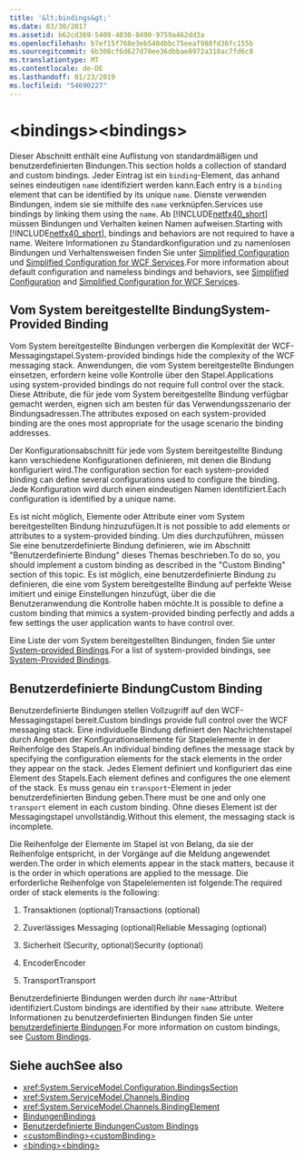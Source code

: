 ```yaml
---
title: '&lt;bindings&gt;'
ms.date: 03/30/2017
ms.assetid: b62cd369-5409-4030-8490-9759a462dd3a
ms.openlocfilehash: b7ef15f768e3eb5484bbc75eeaf988fd36fc155b
ms.sourcegitcommit: 6b308cf6d627d78ee36dbbae8972a310ac7fd6c8
ms.translationtype: MT
ms.contentlocale: de-DE
ms.lasthandoff: 01/23/2019
ms.locfileid: "54690227"
---
```

# <a name="ltbindingsgt"></a><span data-ttu-id="f8478-102">&lt;bindings&gt;</span><span class="sxs-lookup"><span data-stu-id="f8478-102">&lt;bindings&gt;</span></span>
<span data-ttu-id="f8478-103">Dieser Abschnitt enthält eine Auflistung von standardmäßigen und benutzerdefinierten Bindungen.</span><span class="sxs-lookup"><span data-stu-id="f8478-103">This section holds a collection of standard and custom bindings.</span></span> <span data-ttu-id="f8478-104">Jeder Eintrag ist ein `binding`-Element, das anhand seines eindeutigen `name` identifiziert werden kann.</span><span class="sxs-lookup"><span data-stu-id="f8478-104">Each entry is a `binding` element that can be identified by its unique `name`.</span></span> <span data-ttu-id="f8478-105">Dienste verwenden Bindungen, indem sie sie mithilfe des `name` verknüpfen.</span><span class="sxs-lookup"><span data-stu-id="f8478-105">Services use bindings by linking them using the `name`.</span></span> <span data-ttu-id="f8478-106">Ab [!INCLUDE[netfx40_short](../../../../../includes/netfx40-short-md.md)] müssen Bindungen und Verhalten keinen Namen aufweisen.</span><span class="sxs-lookup"><span data-stu-id="f8478-106">Starting with [!INCLUDE[netfx40_short](../../../../../includes/netfx40-short-md.md)], bindings and behaviors are not required to have a name.</span></span> <span data-ttu-id="f8478-107">Weitere Informationen zu Standardkonfiguration und zu namenlosen Bindungen und Verhaltensweisen finden Sie unter [Simplified Configuration](../../../../../docs/framework/wcf/simplified-configuration.md) und [Simplified Configuration for WCF Services](../../../../../docs/framework/wcf/samples/simplified-configuration-for-wcf-services.md).</span><span class="sxs-lookup"><span data-stu-id="f8478-107">For more information about default configuration and nameless bindings and behaviors, see [Simplified Configuration](../../../../../docs/framework/wcf/simplified-configuration.md) and [Simplified Configuration for WCF Services](../../../../../docs/framework/wcf/samples/simplified-configuration-for-wcf-services.md).</span></span>  
  
## <a name="system-provided-binding"></a><span data-ttu-id="f8478-108">Vom System bereitgestellte Bindung</span><span class="sxs-lookup"><span data-stu-id="f8478-108">System-Provided Binding</span></span>  
 <span data-ttu-id="f8478-109">Vom System bereitgestellte Bindungen verbergen die Komplexität der WCF-Messagingstapel.</span><span class="sxs-lookup"><span data-stu-id="f8478-109">System-provided bindings hide the complexity of the WCF messaging stack.</span></span> <span data-ttu-id="f8478-110">Anwendungen, die vom System bereitgestellte Bindungen einsetzen, erfordern keine volle Kontrolle über den Stapel.</span><span class="sxs-lookup"><span data-stu-id="f8478-110">Applications using system-provided bindings do not require full control over the stack.</span></span> <span data-ttu-id="f8478-111">Diese Attribute, die für jede vom System bereitgestellte Bindung verfügbar gemacht werden, eignen sich am besten für das Verwendungsszenario der Bindungsadressen.</span><span class="sxs-lookup"><span data-stu-id="f8478-111">The attributes exposed on each system-provided binding are the ones most appropriate for the usage scenario the binding addresses.</span></span>  
  
 <span data-ttu-id="f8478-112">Der Konfigurationsabschnitt für jede vom System bereitgestellte Bindung kann verschiedene Konfigurationen definieren, mit denen die Bindung konfiguriert wird.</span><span class="sxs-lookup"><span data-stu-id="f8478-112">The configuration section for each system-provided binding can define several configurations used to configure the binding.</span></span> <span data-ttu-id="f8478-113">Jede Konfiguration wird durch einen eindeutigen Namen identifiziert.</span><span class="sxs-lookup"><span data-stu-id="f8478-113">Each configuration is identified by a unique name.</span></span>  
  
 <span data-ttu-id="f8478-114">Es ist nicht möglich, Elemente oder Attribute einer vom System bereitgestellten Bindung hinzuzufügen.</span><span class="sxs-lookup"><span data-stu-id="f8478-114">It is not possible to add elements or attributes to a system-provided binding.</span></span> <span data-ttu-id="f8478-115">Um dies durchzuführen, müssen Sie eine benutzerdefinierte Bindung definieren, wie im Abschnitt "Benutzerdefinierte Bindung" dieses Themas beschrieben.</span><span class="sxs-lookup"><span data-stu-id="f8478-115">To do so, you should implement a custom binding as described in the "Custom Binding" section of this topic.</span></span> <span data-ttu-id="f8478-116">Es ist möglich, eine benutzerdefinierte Bindung zu definieren, die eine vom System bereitgestellte Bindung auf perfekte Weise imitiert und einige Einstellungen hinzufügt, über die die Benutzeranwendung die Kontrolle haben möchte.</span><span class="sxs-lookup"><span data-stu-id="f8478-116">It is possible to define a custom binding that mimics a system-provided binding perfectly and adds a few settings the user application wants to have control over.</span></span>  
  
 <span data-ttu-id="f8478-117">Eine Liste der vom System bereitgestellten Bindungen, finden Sie unter [System-provided Bindings](../../../../../docs/framework/wcf/system-provided-bindings.md).</span><span class="sxs-lookup"><span data-stu-id="f8478-117">For a list of system-provided bindings, see [System-Provided Bindings](../../../../../docs/framework/wcf/system-provided-bindings.md).</span></span>  
  
## <a name="custom-binding"></a><span data-ttu-id="f8478-118">Benutzerdefinierte Bindung</span><span class="sxs-lookup"><span data-stu-id="f8478-118">Custom Binding</span></span>  
 <span data-ttu-id="f8478-119">Benutzerdefinierte Bindungen stellen Vollzugriff auf den WCF-Messagingstapel bereit.</span><span class="sxs-lookup"><span data-stu-id="f8478-119">Custom bindings provide full control over the WCF messaging stack.</span></span> <span data-ttu-id="f8478-120">Eine individuelle Bindung definiert den Nachrichtenstapel durch Angeben der Konfigurationselemente für Stapelelemente in der Reihenfolge des Stapels.</span><span class="sxs-lookup"><span data-stu-id="f8478-120">An individual binding defines the message stack by specifying the configuration elements for the stack elements in the order they appear on the stack.</span></span> <span data-ttu-id="f8478-121">Jedes Element definiert und konfiguriert das eine Element des Stapels.</span><span class="sxs-lookup"><span data-stu-id="f8478-121">Each element defines and configures the one element of the stack.</span></span> <span data-ttu-id="f8478-122">Es muss genau ein `transport`-Element in jeder benutzerdefinierten Bindung geben.</span><span class="sxs-lookup"><span data-stu-id="f8478-122">There must be one and only one `transport` element in each custom binding.</span></span> <span data-ttu-id="f8478-123">Ohne dieses Element ist der Messagingstapel unvollständig.</span><span class="sxs-lookup"><span data-stu-id="f8478-123">Without this element, the messaging stack is incomplete.</span></span>  
  
 <span data-ttu-id="f8478-124">Die Reihenfolge der Elemente im Stapel ist von Belang, da sie der Reihenfolge entspricht, in der Vorgänge auf die Meldung angewendet werden.</span><span class="sxs-lookup"><span data-stu-id="f8478-124">The order in which elements appear in the stack matters, because it is the order in which operations are applied to the message.</span></span> <span data-ttu-id="f8478-125">Die erforderliche Reihenfolge von Stapelelementen ist folgende:</span><span class="sxs-lookup"><span data-stu-id="f8478-125">The required order of stack elements is the following:</span></span>  
  
1.  <span data-ttu-id="f8478-126">Transaktionen (optional)</span><span class="sxs-lookup"><span data-stu-id="f8478-126">Transactions (optional)</span></span>  
  
2.  <span data-ttu-id="f8478-127">Zuverlässiges Messaging (optional)</span><span class="sxs-lookup"><span data-stu-id="f8478-127">Reliable Messaging (optional)</span></span>  
  
3.  <span data-ttu-id="f8478-128">Sicherheit (Security, optional)</span><span class="sxs-lookup"><span data-stu-id="f8478-128">Security (optional)</span></span>  
  
4.  <span data-ttu-id="f8478-129">Encoder</span><span class="sxs-lookup"><span data-stu-id="f8478-129">Encoder</span></span>  
  
5.  <span data-ttu-id="f8478-130">Transport</span><span class="sxs-lookup"><span data-stu-id="f8478-130">Transport</span></span>  
  
 <span data-ttu-id="f8478-131">Benutzerdefinierte Bindungen werden durch ihr `name`-Attribut identifiziert.</span><span class="sxs-lookup"><span data-stu-id="f8478-131">Custom bindings are identified by their `name` attribute.</span></span> <span data-ttu-id="f8478-132">Weitere Informationen zu benutzerdefinierten Bindungen finden Sie unter [benutzerdefinierte Bindungen](../../../../../docs/framework/wcf/extending/custom-bindings.md).</span><span class="sxs-lookup"><span data-stu-id="f8478-132">For more information on custom bindings, see [Custom Bindings](../../../../../docs/framework/wcf/extending/custom-bindings.md).</span></span>  
  
## <a name="see-also"></a><span data-ttu-id="f8478-133">Siehe auch</span><span class="sxs-lookup"><span data-stu-id="f8478-133">See also</span></span>
- <xref:System.ServiceModel.Configuration.BindingsSection>
- <xref:System.ServiceModel.Channels.Binding>
- <xref:System.ServiceModel.Channels.BindingElement>
- [<span data-ttu-id="f8478-134">Bindungen</span><span class="sxs-lookup"><span data-stu-id="f8478-134">Bindings</span></span>](../../../../../docs/framework/wcf/bindings.md)
- [<span data-ttu-id="f8478-135">Benutzerdefinierte Bindungen</span><span class="sxs-lookup"><span data-stu-id="f8478-135">Custom Bindings</span></span>](../../../../../docs/framework/wcf/extending/custom-bindings.md)
- [<span data-ttu-id="f8478-136">\<customBinding></span><span class="sxs-lookup"><span data-stu-id="f8478-136">\<customBinding></span></span>](../../../../../docs/framework/configure-apps/file-schema/wcf/custombinding.md)
- [<span data-ttu-id="f8478-137">\<binding></span><span class="sxs-lookup"><span data-stu-id="f8478-137">\<binding></span></span>](../../../../../docs/framework/misc/binding.md)
